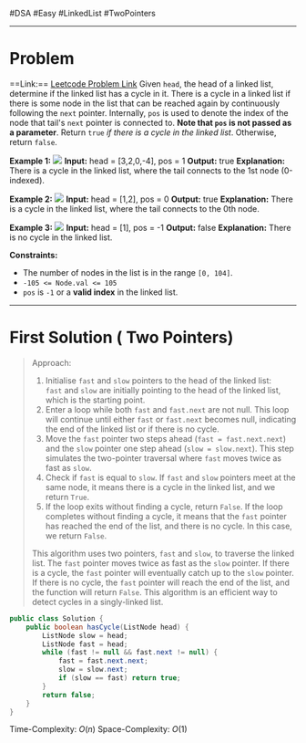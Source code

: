 #DSA #Easy #LinkedList #TwoPointers 
___
# Problem
==Link:== [Leetcode Problem Link](https://leetcode.com/problems/linked-list-cycle/description/?envType=problem-list-v2&envId=linked-list)
Given `head`, the head of a linked list, determine if the linked list has a cycle in it.
There is a cycle in a linked list if there is some node in the list that can be reached again by continuously following the `next` pointer. Internally, `pos` is used to denote the index of the node that tail's `next` pointer is connected to. **Note that `pos` is not passed as a parameter**.
Return `true` _if there is a cycle in the linked list_. Otherwise, return `false`.

**Example 1:**
![](https://assets.leetcode.com/uploads/2018/12/07/circularlinkedlist.png)
	**Input:** head = [3,2,0,-4], pos = 1
	**Output:** true
	**Explanation:** There is a cycle in the linked list, where the tail connects to the 1st node (0-indexed).

**Example 2:**
	![](https://assets.leetcode.com/uploads/2018/12/07/circularlinkedlist_test2.png)
	**Input:** head = [1,2], pos = 0
	**Output:** true
	**Explanation:** There is a cycle in the linked list, where the tail connects to the 0th node.

**Example 3:**
![](https://assets.leetcode.com/uploads/2018/12/07/circularlinkedlist_test3.png)
	**Input:** head = [1], pos = -1
	**Output:** false
	**Explanation:** There is no cycle in the linked list.

**Constraints:**
- The number of nodes in the list is in the range `[0, 104]`.
- `-105 <= Node.val <= 105`
- `pos` is `-1` or a **valid index** in the linked list.
___
# First Solution ( Two Pointers)
> Approach:
>1. Initialise `fast` and `slow` pointers to the head of the linked list:
>	`fast` and `slow` are initially pointing to the head of the linked list, which is the starting point.
>2. Enter a loop while both `fast` and `fast.next` are not null.
> 	This loop will continue until either `fast` or `fast.next` becomes null, indicating the end of the linked list or if there is no cycle.
>3. Move the `fast` pointer two steps ahead (`fast = fast.next.next`) and the `slow` pointer one step ahead (`slow = slow.next`).
>	This step simulates the two-pointer traversal where `fast` moves twice as fast as `slow`.
>4. Check if `fast` is equal to `slow`.
    If `fast` and `slow` pointers meet at the same node, it means there is a cycle in the linked list, and we return `True`.
>5. If the loop exits without finding a cycle, return `False`.
	If the loop completes without finding a cycle, it means that the `fast` pointer has reached the end of the list, and there is no cycle. In this case, we return `False`.
>
>This algorithm uses two pointers, `fast` and `slow`, to traverse the linked list. The `fast` pointer moves twice as fast as the `slow` pointer. If there is a cycle, the `fast` pointer will eventually catch up to the `slow` pointer. If there is no cycle, the `fast` pointer will reach the end of the list, and the function will return `False`. This algorithm is an efficient way to detect cycles in a singly-linked list.
```java
public class Solution {
    public boolean hasCycle(ListNode head) {
        ListNode slow = head;
        ListNode fast = head;
        while (fast != null && fast.next != null) {
            fast = fast.next.next;
            slow = slow.next;
            if (slow == fast) return true;
        }
        return false;
    }
}
```
Time-Complexity: $O(n)$
Space-Complexity: $O(1)$
